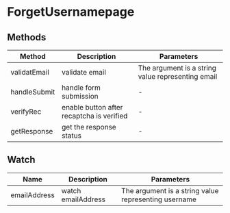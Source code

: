 # ForgetUsernamepage

## Methods

<!-- @vuese:ForgetUsernamepage:methods:start -->
|Method|Description|Parameters|
|---|---|---|
|validatEmail|validate email|The argument is a string value representing email|
|handleSubmit|handle form submission|-|
|verifyRec|enable button after recaptcha is verified|-|
|getResponse|get the response status|-|

<!-- @vuese:ForgetUsernamepage:methods:end -->


## Watch

<!-- @vuese:ForgetUsernamepage:watch:start -->
|Name|Description|Parameters|
|---|---|---|
|emailAddress|watch emailAddress|The argument is a string value representing username|

<!-- @vuese:ForgetUsernamepage:watch:end -->


